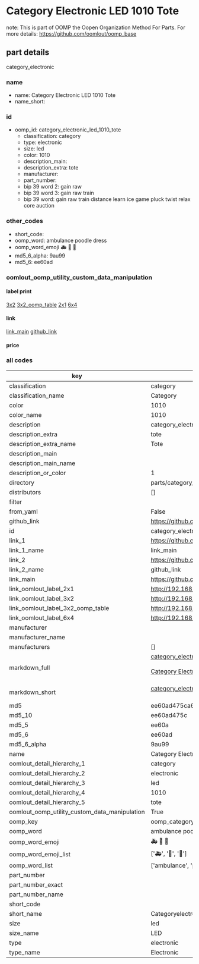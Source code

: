 # Category Electronic LED 1010 Tote  

note: This is part of OOMP the Oopen Organization Method For Parts. For more details: https://github.com/oomlout/oomp_base

##  part details



category_electronic

### name
* name: Category Electronic LED 1010 Tote
* name_short: 
### id
* oomp_id: category_electronic_led_1010_tote
  * classification: category
  * type: electronic
  * size: led
  * color: 1010
  * description_main: 
  * description_extra: tote
  * manufacturer: 
  * part_number: 
  * bip 39 word 2: gain raw
  * bip 39 word 3: gain raw train
  * bip 39 word: gain raw train distance learn ice game pluck twist relax core auction

### other_codes
* short_code: 
* oomp_word: ambulance poodle dress
* oomp_word_emoji :ambulance: :poodle: :dress:
* md5_6_alpha: 9au99
* md5_6: ee60ad






### oomlout_oomp_utility_custom_data_manipulation
#### label print
[3x2](http://192.168.1.245:1112/?label=oomp%209au99)
[3x2_oomp_table](http://192.168.1.107:1112/?label=oomp%209au99)
[2x1](http://192.168.1.242:1112/?label=oomp%209au99)
[6x4](http://192.168.1.55:1112/?label=oomp%209au99)    

#### link

[link_main](https://github.com/oomlout/oomlout_oomp_current_version_messy/tree/main/parts/category_electronic_led_1010_tote) [github_link](https://github.com/oomlout/oomlout_oomp_part_src/tree/main/parts/category_electronic_led_1010_tote)                             

#### price







### all codes 
| key | value |  
| --- | --- |  
| classification | category |  
| classification_name | Category |  
| color | 1010 |  
| color_name | 1010 |  
| description | category_electronic |  
| description_extra | tote |  
| description_extra_name | Tote |  
| description_main |  |  
| description_main_name |  |  
| description_or_color | 1  |  
| directory | parts/category_electronic_led_1010_tote |  
| distributors | [] |  
| filter |  |  
| from_yaml | False |  
| github_link | https://github.com/oomlout/oomlout_oomp_part_src/tree/main/parts/category_electronic_led_1010_tote |  
| id | category_electronic_led_1010_tote |  
| link_1 | https://github.com/oomlout/oomlout_oomp_current_version_messy/tree/main/parts/category_electronic_led_1010_tote |  
| link_1_name | link_main |  
| link_2 | https://github.com/oomlout/oomlout_oomp_part_src/tree/main/parts/category_electronic_led_1010_tote |  
| link_2_name | github_link |  
| link_main | https://github.com/oomlout/oomlout_oomp_current_version_messy/tree/main/parts/category_electronic_led_1010_tote |  
| link_oomlout_label_2x1 | http://192.168.1.242:1112/?label=oomp%209au99 |  
| link_oomlout_label_3x2 | http://192.168.1.245:1112/?label=oomp%209au99 |  
| link_oomlout_label_3x2_oomp_table | http://192.168.1.107:1112/?label=oomp%209au99 |  
| link_oomlout_label_6x4 | http://192.168.1.55:1112/?label=oomp%209au99 |  
| manufacturer |  |  
| manufacturer_name |  |  
| manufacturers | [] |  
| markdown_full | [category_electronic_led_1010_tote](https://github.com/oomlout/oomlout_oomp_current_version_messy/tree/main/parts/category_electronic_led_1010_tote)<br>[](https://github.com/oomlout/oomlout_oomp_current_version_messy/tree/main/parts/category_electronic_led_1010_tote)<br>[Category Electronic Led 1010 Tote](https://github.com/oomlout/oomlout_oomp_current_version_messy/tree/main/parts/category_electronic_led_1010_tote)<br><br> |  
| markdown_short | [category_electronic_led_1010_tote](https://github.com/oomlout/oomlout_oomp_current_version_messy/tree/main/parts/category_electronic_led_1010_tote)<br><br> |  
| md5 | ee60ad475ca6abe5c0bf63fbce2ca2f6 |  
| md5_10 | ee60ad475c |  
| md5_5 | ee60a |  
| md5_6 | ee60ad |  
| md5_6_alpha | 9au99 |  
| name | Category Electronic LED 1010 Tote |  
| oomlout_detail_hierarchy_1 | category |  
| oomlout_detail_hierarchy_2 | electronic |  
| oomlout_detail_hierarchy_3 | led |  
| oomlout_detail_hierarchy_4 | 1010 |  
| oomlout_detail_hierarchy_5 | tote |  
| oomlout_oomp_utility_custom_data_manipulation | True |  
| oomp_key | oomp_category_electronic_led_1010_tote |  
| oomp_word | ambulance poodle dress |  
| oomp_word_emoji | :ambulance: :poodle: :dress: |  
| oomp_word_emoji_list | [':ambulance:', ':poodle:', ':dress:'] |  
| oomp_word_list | ['ambulance', 'poodle', 'dress'] |  
| part_number |  |  
| part_number_exact |  |  
| part_number_name |  |  
| short_code |  |  
| short_name | Categoryelectronic |  
| size | led |  
| size_name | LED |  
| type | electronic |  
| type_name | Electronic |  
